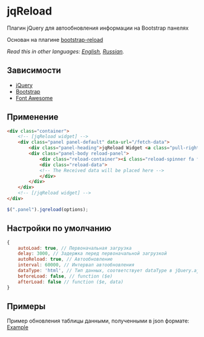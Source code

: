 # jqReload
Плагин jQuery для автообновления информации на Bootstrap панелях

Основан на плагине [bootstrap-reload](https://github.com/saschavv/bootstrap-reload)

*Read this in other languages: [English](README.md), [Russian](README.ru.md).*

## Зависимости
* [jQuery](https://github.com/jquery/jquery)
* [Bootstrap](https://github.com/twbs/bootstrap)
* [Font Awesome](https://github.com/FortAwesome/Font-Awesome)

## Применение
```html
<div class="container">
	<!-- [jqReload widget] -->
	<div class="panel panel-default" data-url="/fetch-data">
		<div class="panel-heading">jqReload Widget <a class="pull-right" href="javascript:;"><span class="reload-button fa fa-refresh"></span></a></div>
		<div class="panel-body reload-panel">
			<div class="reload-container"><i class="reload-spinner fa fa-spinner fa-spin fa-5x"></i></div>
			<div class="reload-data">
			<!-- The Received data will be placed here -->
			</div>
		</div>
	</div>
	<!-- [/jqReload widget] -->
</div>
```
```javascript
$(".panel").jqreload(options);

```

## Настройки по умолчанию
```javascript
{
	autoLoad: true, // Первоначальная загрузка
	delay: 3000, // Задержка перед первоначальной загрузкой	
	autoReload: true, // Автообновление
	interval: 60000, // Интервал автообновления
	dataType: 'html', // Тип данных, соответствует dataType в jQuery.ajax()
	beforeLoad: false, // function ($e)
	afterLoad: false // function ($e, data)
}
```

## Примеры
Пример обновления таблицы данными, полученными в json формате: [Example](https://solodyagin.github.io/jquery.reload/)
